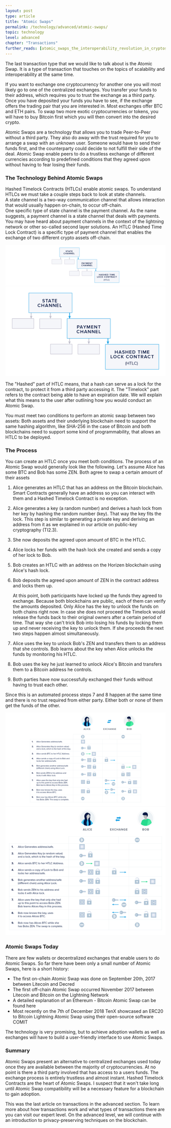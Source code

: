 ```yaml
---
layout: post
type: article
title: "Atomic Swaps"
permalink: /technology/advanced/atomic-swaps/
topic: technology
level: advanced
chapter: "Transactions"
further_reads: [atomic_swaps_the_interoperability_revolution_in_cryptos, everything_you_need_to_know_about_atomic_swaps_and_how_komodo_is_advancing_the_technology, atomic_swap_compatibility_of_different_cryptocurrencies]
---
```


The last transaction type that we would like to talk about is the Atomic Swap. It is a type of transaction that touches on the topics of scalability and interoperability at the same time.

If you want to exchange one cryptocurrency for another one you will most likely go to one of the centralized exchanges. You transfer your funds to their address, which requires you to trust the exchange as a third party. Once you have deposited your funds you have to see, if the exchange offers the trading pair that you are interested in. Most exchanges offer BTC and ETH pairs. To swap two more exotic cryptocurrencies or tokens, you will have to buy Bitcoin first which you will then convert into the desired crypto.

Atomic Swaps are a technology that allows you to trade Peer-to-Peer without a third party. They also do away with the trust required for you to arrange a swap with an unknown user. Someone would have to send their funds first, and the counterparty could decide to not fulfill their side of the deal. Atomic Swap enable peers to do a trustless exchange of different currencies according to predefined conditions that they agreed upon without having to fear losing their funds.

### The Technology Behind Atomic Swaps

Hashed Timelock Contracts (HTLCs) enable atomic swaps. To understand HTLCs we must take a couple steps back to look at state channels.  
A state channel is a two-way communication channel that allows interaction that would usually happen on-chain, to occur off-chain.  
One specific type of state channel is the payment channel. As the name suggests, a payment channel is a state channel that deals with payments. You may have heard about payment channels in the context of the lightning network or other so-called second layer solutions. An HTLC (Hashed Time Lock Contract) is a specific type of payment channel that enables the exchange of two different crypto assets off-chain.

![channel hierarchy](/assets/post_files/technology/advanced/atomic-swaps/channel_hierarchy_D.jpg)
![channel hierarchy](/assets/post_files/technology/advanced/atomic-swaps/channel_hierarchy_M.jpg)

The "Hashed" part of HTLC means, that a hash can serve as a lock for the contract, to protect it from a third party accessing it. The "Timelock" part refers to the contract being able to have an expiration date. We will explain what this means to the user after outlining how you would conduct an Atomic Swap.

You must meet two conditions to perform an atomic swap between two assets: Both assets and their underlying blockchain need to support the same hashing algorithm, like SHA-256 in the case of Bitcoin and both blockchains need to support some kind of programmability, that allows an HTLC to be deployed.

### The Process

You can create an HTLC once you meet both conditions. The process of an Atomic Swap would generally look like the following. Let's assume Alice has some BTC and Bob has some ZEN. Both agree to swap a certain amount of their assets

 1. Alice generates an HTLC that has an address on the Bitcoin blockchain. Smart Contracts generally have an address so you can interact with them and a Hashed Timelock Contract is no exception.
 2. Alice generates a key (a random number) and derives a hash lock from her key by hashing the random number (key). That way the key fits the lock. This step is similar to generating a private key and deriving an address from it as we explained in our article on public-key cryptography (TI2.3).
 3. She now deposits the agreed upon amount of BTC in the HTLC.
 4. Alice locks her funds with the hash lock she created and sends a copy of her lock to Bob.
 5. Bob creates an HTLC with an address on the Horizen blockchain using Alice's hash lock.
 6. Bob deposits the agreed upon amount of ZEN in the contract address and locks them up.

    At this point, both participants have locked up the funds they agreed to exchange. Because both blockchains are public, each of them can verify the amounts deposited. Only Alice has the key to unlock the funds on both chains right now. In case she does not proceed the Timelock would release the funds back to their original owners after a certain period of time. That way she can't trick Bob into losing his funds by locking them up and never receiving the key to unlock them. If she proceeds the next two steps happen almost simultaneously.

 7. Alice uses the key to unlock Bob's ZEN and transfers them to an address that she controls. Bob learns about the key when Alice unlocks the funds by monitoring his HTLC.
 8. Bob uses the key he just learned to unlock Alice's Bitcoin and transfers them to a Bitcoin address he controls.
 9. Both parties have now successfully exchanged their funds without having to trust each other.

Since this is an automated process steps 7 and 8 happen at the same time and there is no trust required from either party. Either both or none of them get the funds of the other.

![swaps](/assets/post_files/technology/advanced/atomic-swaps/swaps_D.jpg)
![swaps](/assets/post_files/technology/advanced/atomic-swaps/swaps_M.jpg)

### Atomic Swaps Today

There are few wallets or decentralized exchanges that enable users to do Atomic Swaps. So far there have been only a small number of Atomic Swaps, here is a short history:

 - The first on-chain Atomic Swap was done on September 20th, 2017 between Litecoin and Decred
 - The first off-chain Atomic Swap occurred November 2017 between Litecoin and Bitcoin on the Lightning Network
 - A detailed explanation of an Ethereum - Bitcoin Atomic Swap can be found here
 - Most recently on the 7th of December 2018 TenX showcased an ERC20 to Bitcoin Lightning Atomic Swap using their open-source software COMIT

The technology is very promising, but to achieve adoption wallets as well as exchanges will have to build a user-friendly interface to use Atomic Swaps. 

### Summary

Atomic Swaps present an alternative to centralized exchanges used today once they are available between the majority of cryptocurrencies. At no point is there a third party involved that has access to a users funds. The exchange process is entirely trustless and almost instant. Hashed Timelock Contracts are the heart of Atomic Swaps. I suspect that it won't take long until Atomic Swap compatibility will be a necessary feature for a blockchain to gain adoption.

This was the last article on transactions in the advanced section. To learn more about how transactions work and what types of transactions there are you can visit our expert level. On the advanced level, we will continue with an introduction to privacy-preserving techniques on the blockchain.


